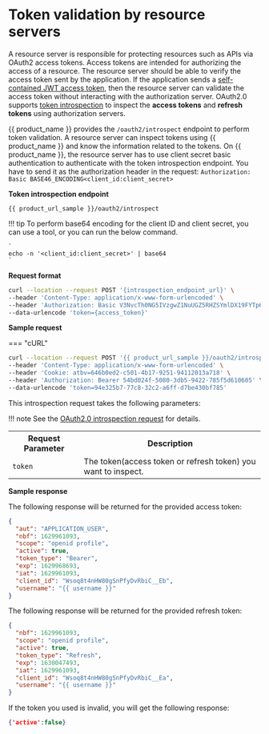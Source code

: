 # Token validation by resource servers

A resource server is responsible for protecting resources such as APIs via OAuth2 access tokens. Access tokens are intended for authorizing the access of a resource.
The resource server should be able to verify the access token sent by the application. If the application sends a [self-contained JWT access token]({{base_path}}/references/app-settings/oidc-settings-for-app/#access-token), then the resource server can validate the access token without interacting with the authorization server.
OAuth2.0 supports [token introspection](https://datatracker.ietf.org/doc/html/rfc7662) to inspect the **access tokens** and **refresh tokens** using authorization servers.

{{ product_name }} provides the `/oauth2/introspect` endpoint to perform token validation. A resource server can inspect tokens using {{ product_name }} and know the information related to the tokens. On {{ product_name }}, the resource server has to use client secret basic authentication to authenticate with the token introspection endpoint.
You have to send it as the authorization header in the request: `Authorization: Basic BASE46_ENCODING<client_id:client_secret>`

**Token introspection endpoint**

``` 
{{ product_url_sample }}/oauth2/introspect
```

!!! tip
    To perform base64 encoding for the client ID and client secret, you can use a tool, or you can run the below command.

    `
    echo -n '<client_id:client_secret>' | base64
    `

**Request format**

```bash
curl --location --request POST '{introspection_endpoint_url}' \
--header 'Content-Type: application/x-www-form-urlencoded' \
--header 'Authorization: Basic V3NvcTh0NG5IVzgwZ1NuUGZ5RHZSYmlDX19FYTp6MEM3OXpsb3B4OGk3QnlPdzhLMTVBOWRwbFlh' \
--data-urlencode 'token={access_token}'
```

**Sample request**

=== "cURL"
  ```bash
  curl --location --request POST '{{ product_url_sample }}/oauth2/introspect' \
  --header 'Content-Type: application/x-www-form-urlencoded' \
  --header 'Cookie: atbv=646b0ed2-c501-4b17-9251-94112013a718' \
  --header 'Authorization: Bearer 54bd024f-5080-3db5-9422-785f5d610605' \
  --data-urlencode 'token=94e325b7-77c8-32c2-a6ff-d7be430bf785'
  ```

This introspection request takes the following parameters:

!!! note
    See the [OAuth2.0 introspection request](https://datatracker.ietf.org/doc/html/rfc7662#section-2.1) for details.

<table>
  <tr>
    <th>Request Parameter</th>
    <th>Description</th>
  </tr>
  <tr>
    <td><code>token</code><Badge text="Required" type="mandatory"/></td>
    <td>The token(access token or refresh token) you want to inspect.</td>
  </tr>
</table>

**Sample response**

The following response will be returned for the provided access token:
```json
{
  "aut": "APPLICATION_USER",
  "nbf": 1629961093,
  "scope": "openid profile",
  "active": true,
  "token_type": "Bearer",
  "exp": 1629968693,
  "iat": 1629961093,
  "client_id": "Wsoq8t4nHW80gSnPfyDvRbiC__Eb",
  "username": "{{ username }}"
}
```

The following response will be returned for the provided refresh token:

```json
{
  "nbf": 1629961093,
  "scope": "openid profile",
  "active": true,
  "token_type": "Refresh",
  "exp": 1630047493,
  "iat": 1629961093,
  "client_id": "Wsoq8t4nHW80gSnPfyDvRbiC__Ea",
  "username": "{{ username }}"
}
```

If the token you used is invalid, you will get the following response:

```json
{'active':false}
```

<br>
